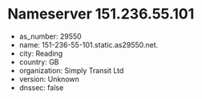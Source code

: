 # Nameserver 151.236.55.101

* as_number: 29550
* name: 151-236-55-101.static.as29550.net.
* city: Reading
* country: GB
* organization: Simply Transit Ltd
* version: Unknown
* dnssec: false
